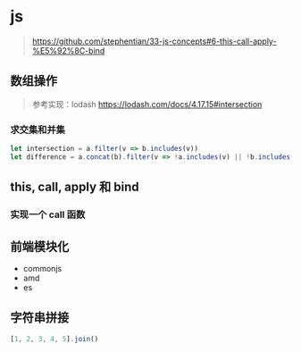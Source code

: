 # js

> https://github.com/stephentian/33-js-concepts#6-this-call-apply-%E5%92%8C-bind


## 数组操作

> 参考实现：lodash https://lodash.com/docs/4.17.15#intersection

### 求交集和并集

```js
let intersection = a.filter(v => b.includes(v))
let difference = a.concat(b).filter(v => !a.includes(v) || !b.includes(v))
```

## this, call, apply 和 bind

### 实现一个 call 函数

## 前端模块化

- commonjs
- amd
- es

## 字符串拼接

```js
[1, 2, 3, 4, 5].join()
```